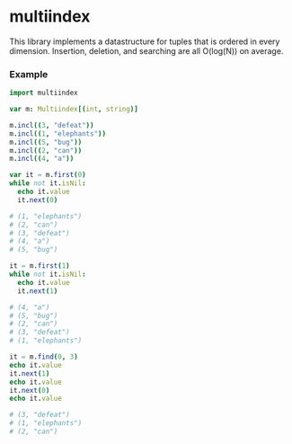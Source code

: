 # multiindex
This library implements a datastructure for tuples that is ordered in every dimension. 
Insertion, deletion, and searching are all O(log(N)) on average.

### Example
```nim
import multiindex

var m: Multiindex[(int, string)]

m.incl((3, "defeat"))
m.incl((1, "elephants"))
m.incl((5, "bug"))
m.incl((2, "can"))
m.incl((4, "a"))

var it = m.first(0)
while not it.isNil:
  echo it.value
  it.next(0)

# (1, "elephants")
# (2, "can")
# (3, "defeat")
# (4, "a")
# (5, "bug")

it = m.first(1)
while not it.isNil:
  echo it.value
  it.next(1)

# (4, "a")
# (5, "bug")
# (2, "can")
# (3, "defeat")
# (1, "elephants")

it = m.find(0, 3)
echo it.value
it.next(1)
echo it.value
it.next(0)
echo it.value

# (3, "defeat")
# (1, "elephants")
# (2, "can")
```
